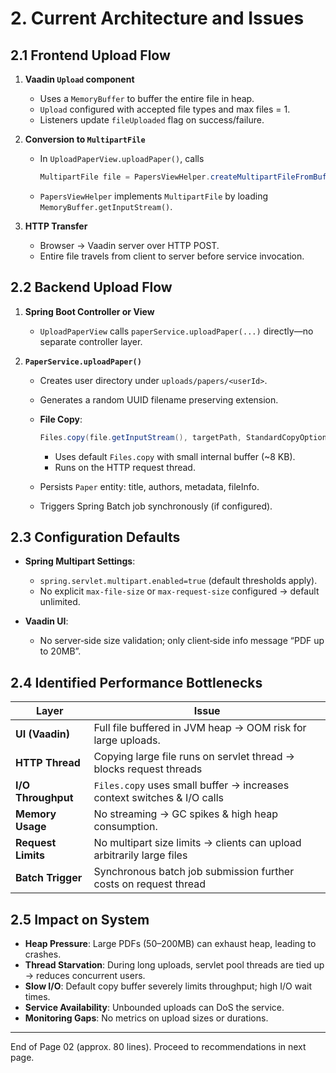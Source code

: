 # 2. Current Architecture and Issues

## 2.1 Frontend Upload Flow

1. **Vaadin `Upload` component**  
   - Uses a `MemoryBuffer` to buffer the entire file in heap.  
   - `Upload` configured with accepted file types and max files = 1.  
   - Listeners update `fileUploaded` flag on success/failure.

2. **Conversion to `MultipartFile`**  
   - In `UploadPaperView.uploadPaper()`, calls  
     ```java
     MultipartFile file = PapersViewHelper.createMultipartFileFromBuffer(buffer);
     ```
   - `PapersViewHelper` implements `MultipartFile` by loading `MemoryBuffer.getInputStream()`.

3. **HTTP Transfer**  
   - Browser → Vaadin server over HTTP POST.  
   - Entire file travels from client to server before service invocation.

## 2.2 Backend Upload Flow

1. **Spring Boot Controller or View**  
   - `UploadPaperView` calls `paperService.uploadPaper(...)` directly—no separate controller layer.

2. **`PaperService.uploadPaper()`**  
   - Creates user directory under `uploads/papers/<userId>`.  
   - Generates a random UUID filename preserving extension.  
   - **File Copy**:  
     ```java
     Files.copy(file.getInputStream(), targetPath, StandardCopyOption.REPLACE_EXISTING);
     ```  
     - Uses default `Files.copy` with small internal buffer (~8 KB).  
     - Runs on the HTTP request thread.

   - Persists `Paper` entity: title, authors, metadata, fileInfo.  
   - Triggers Spring Batch job synchronously (if configured).

## 2.3 Configuration Defaults

- **Spring Multipart Settings**:  
  - `spring.servlet.multipart.enabled=true` (default thresholds apply).  
  - No explicit `max-file-size` or `max-request-size` configured → default unlimited.

- **Vaadin UI**:  
  - No server‐side size validation; only client‐side info message “PDF up to 20MB”.

## 2.4 Identified Performance Bottlenecks

| Layer              | Issue                                                             |
| ------------------ | ----------------------------------------------------------------- |
| **UI (Vaadin)**    | Full file buffered in JVM heap → OOM risk for large uploads.      |
| **HTTP Thread**    | Copying large file runs on servlet thread → blocks request threads |
| **I/O Throughput** | `Files.copy` uses small buffer → increases context switches & I/O calls |
| **Memory Usage**   | No streaming → GC spikes & high heap consumption.                 |
| **Request Limits** | No multipart size limits → clients can upload arbitrarily large files |
| **Batch Trigger**  | Synchronous batch job submission further costs on request thread   |

## 2.5 Impact on System

- **Heap Pressure**: Large PDFs (50–200MB) can exhaust heap, leading to crashes.  
- **Thread Starvation**: During long uploads, servlet pool threads are tied up → reduces concurrent users.  
- **Slow I/O**: Default copy buffer severely limits throughput; high I/O wait times.  
- **Service Availability**: Unbounded uploads can DoS the service.  
- **Monitoring Gaps**: No metrics on upload sizes or durations.

---

End of Page 02 (approx. 80 lines). Proceed to recommendations in next page.
